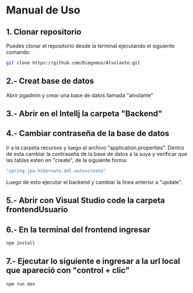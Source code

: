 # Manual de Uso

## 1. Clonar repositorio
Puedes clonar el repositorio desde la terminal ejecutando el siguiente comando:
```bash
git clone https://github.com/Diegomuu/Alvolante.git
```
## 2.- Creat base de datos
Abrir pgadmin y crear una base de datos llamada "alvolante" 
## 3.- Abrir en el Intellj la carpeta "Backend"
## 4.- Cambiar contraseña de la base de datos
Ir a la carpeta recursos y luego al archivo "application.properties". Dentro de esta cambiar la contraseña de la base de datos a la suya y verificar que las tablas esten en "create", de la siguiente forma: 
```bash
"spring.jpa.hibernate.ddl-auto=create"
```
Luego de esto ejecutar el backend y cambiar la linea anterior a "update".
## 5.- Abrir con Visual Studio code la carpeta frontendUsuario
## 6.- En la terminal del frontend ingresar 
```bash
npm install
```
## 7.- Ejecutar lo siguiente e ingresar a la url local que apareció con "control + clic"
```bash
npm run dev
```
